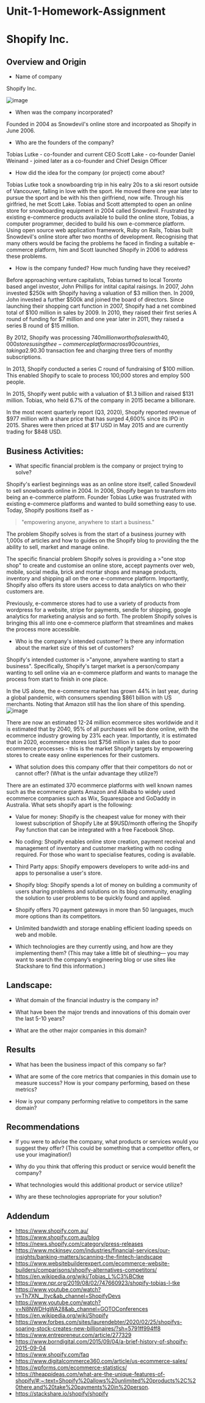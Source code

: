 # Unit-1-Homework-Assignment
# Shopify Inc.

## Overview and Origin

* Name of company

Shopify Inc.

![image](shopifylogo.png)

* When was the company incorporated?

Founded in 2004 as Snowdevil's online store and incorpoated as Shopify in June 2006.

* Who are the founders of the company?

Tobias Lutke - co-founder and current CEO
Scott Lake -  co-founder
Daniel Weinand - joined later as a co-founder and Chief Design Officer


* How did the idea for the company (or project) come about?

Tobias Lutke took a snowboarding trip in his ealry 20s to a ski resort outside of Vancouver, falling in love with the sport. He moved there one year later to pursue the sport and be with his then girlfriend, now wife. Through his girlfried, he met Scott Lake. Tobias and Scott attempted to open an online store for snowboarding equipment in 2004 called Snowdevil. Frustrated by existing e-commerce products available to build the online store, Tobias, a computer programmer, decided to build his own e-commerce platform. Using open source web application framework, Ruby on Rails, Tobias built Snowdevil's online store after two months of development. Recognising that many others would be facing the problems he faced in finding a suitable e-commerce platform, him and Scott launched Shopify in 2006 to address these problems.

* How is the company funded? How much funding have they received?

Before approaching venture capitalists, Tobias turned to local Toronto based angel investor, John Phillips for intital capital raisings. In 2007, John invested $250k with Shopify having a valuation of $3 million then. In 2009, John invested a further $500k and joined the board of directors. Since launching their shopping cart function in 2007, Shopify had a net combined total of $100 million in sales by 2009. In 2010, they raised their first series A round of funding for $7 million and one year later in 2011, they raised a series B round of $15 million.

By 2012, Shopify was processing $740 million worth of sales with 40,000 stores using the e-commerce platform across 90 countries, taking a 2.9% +$0.30 transaction fee and charging three tiers of monthy subscriptions.

In 2013, Shopify conducted a series C round of fundraising of $100 million. This enabled Shopify to scale to process 100,000 stores and employ 500 people.

In 2015, Shopify went public with a valuation of $1.3 billion and raised $131 million. Tobias, who held 6.7% of the company in 2015 became a billionare.

In the most recent quarterly report (Q3, 2020), Shopify reported revenue of $977 million with a share price that has surged 4,600% since its IPO in 2015. Shares were then priced at $17 USD in May 2015 and are currently trading for $848 USD.

## Business Activities:

* What specific financial problem is the company or project trying to solve?

Shopify's earliest beginnings was as an online store itself, called Snowdevil to sell snowboards online in 2004. In 2006, Shopify began to transform into being an e-commerce platform. Founder Tobias Lutke was frustrated with existing e-commerce platforms and wanted to build something easy to use. Today, Shopify positions itself as - 
>"empowering anyone, anywhere to start a business."

The problem Shopify solves is from the start of a business journey with 1,000s of articles and how to guides on the Shopify blog to providing the the ability to sell, market and manage online.

The specific financial problem Shopify solves is providing a >"one stop shop" to create and customise an online store, accept payments over web, mobile, social media, brick and mortar shops and manage products, inventory and shipping all on the one e-commerce platform. Importantly, Shopify also offers its store users access to data analytics on who their customers are.

Previously, e-commerce stores had to use a variety of products from wordpress for a website, stripe for payments, sendle for shipping, google analytics for marketing analysis and so forth. The problem Shopify solves is bringing this all into one e-commerce platform that streamlines and makes the process more accessible.

* Who is the company's intended customer?  Is there any information about the market size of this set of customers?

Shopify's intended customer is >"anyone, anywhere wanting to start a business". Specifically, Shopify's target market is a person/company wanting to sell online via an e-commerce platform and wants to manage the process from start to finish in one place.

In the US alone, the e-commerce market has grown 44% in last year, during a global pandemic, with consumers spending $861 billion with US merchants. Noting that Amazon still has the lion share of this spending.
![image](ecommercestat.png)

There are now an estimated 12-24 million ecommerce sites worldwide and it is estimated that by 2040, 95% of all purchases will be done online, with the ecommerce industry growing by 23% each year. Importantly, it is estimated that in 2020, ecommerce stores lost $756 million in sales due to poor ecommerce processes - this is the market Shopify targets by empowering stores to create easy online experiences for their customers.

* What solution does this company offer that their competitors do not or cannot offer? (What is the unfair advantage they utilize?)

There are an estimated 370 ecommerce platforms with well known names such as the ecommerce giants Amazon and Alibaba to widely used ecommerce companies such as Wix, Squarespace and GoDaddy in Australia. What sets shopify apart is the following:
  * Value for money: Shopify is the cheapest value for money with their lowest subscription of Shopify Lite at $9USD/month offering the Shopify Pay function that can be integrated with a free Facebook Shop.
  * No coding: Shopify enables online store creation, payment receival and management of inventory and customer marketing with no coding required. For those who want to specialise features, coding is available.
  * Third Party apps: Shopify empowers developers to write add-ins and apps to personalise a user's store.
  * Shopify blog: Shopify spends a lot of money on building a community of users sharing problems and solutions on its blog community, enagling the solution to user problems to be quickly found and applied.
  * Shopify offers 70 payment gateways in more than 50 languages, much more options than its competitors.
  * Unlimited bandwidth and storage enabling efficient loading speeds on web and mobile.


* Which technologies are they currently using, and how are they implementing them? (This may take a little bit of sleuthing–– you may want to search the company’s engineering blog or use sites like Stackshare to find this information.)



## Landscape:

* What domain of the financial industry is the company in?

* What have been the major trends and innovations of this domain over the last 5-10 years?

* What are the other major companies in this domain?


## Results

* What has been the business impact of this company so far?

* What are some of the core metrics that companies in this domain use to measure success? How is your company performing, based on these metrics?

* How is your company performing relative to competitors in the same domain?


## Recommendations

* If you were to advise the company, what products or services would you suggest they offer? (This could be something that a competitor offers, or use your imagination!)

* Why do you think that offering this product or service would benefit the company?

* What technologies would this additional product or service utilize?

* Why are these technologies appropriate for your solution?

## Addendum

* https://www.shopify.com.au/
* https://www.shopify.com.au/blog
* https://news.shopify.com/category/press-releases
* https://www.mckinsey.com/industries/financial-services/our-insights/banking-matters/scanning-the-fintech-landscape
* https://www.websitebuilderexpert.com/ecommerce-website-builders/comparisons/shopify-alternatives-competitors/
* https://en.wikipedia.org/wiki/Tobias_L%C3%BCtke
* https://www.npr.org/2019/08/02/747660923/shopify-tobias-l-tke
* https://www.youtube.com/watch?v=Th7XN__ltyc&ab_channel=ShopifyDevs
* https://www.youtube.com/watch?v=N8NWDHgWA28&ab_channel=GOTOConferences
* https://en.wikipedia.org/wiki/Shopify
* https://www.forbes.com/sites/laurendebter/2020/02/25/shopifys-soaring-stock-creates-new-billionaires/?sh=5791ff994ff8
* https://www.entrepreneur.com/article/277329
* https://www.borndigital.com/2015/09/04/a-brief-history-of-shopify-2015-09-04
* https://www.shopify.com/faq
* https://www.digitalcommerce360.com/article/us-ecommerce-sales/
* https://wpforms.com/ecommerce-statistics/
* https://theappideas.com/what-are-the-unique-features-of-shopify/#:~:text=Shopify%20allows%20unlimited%20products%2C%20there,and%20take%20payments%20in%20person.
* https://stackshare.io/shopify/shopify


